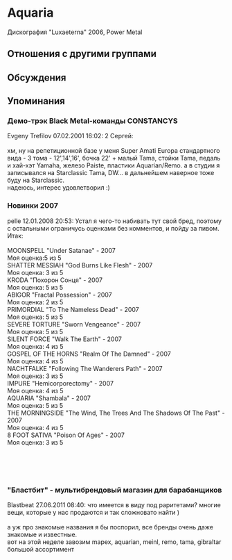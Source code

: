# Aquaria

Дискография
"Luxaeterna" 2006, Power Metal

## Отношения с другими группами


## Обсуждения


## Упоминания

### Демо-трэк Black Metal-команды CONSTANCYS

Evgeny Trefilov 07.02.2001 16:02:
2 Сергей:<BR><BR>хм, ну на репетиционной базе у меня Super Amati Europa стандартного вида - 3 тома - 12',14',16', бочка 22' + малый Tama, стойки Tama, педаль и хай-хэт Yamaha, железо Paiste, пластики Aquarian/Remo. а в студии я записывался на Starclassic Tama, DW... в дальнейшем наверное тоже буду на Starclassic. <BR>надеюсь, интерес удовлетворил :)

### Новинки 2007

pelle 12.01.2008 20:53:
Устал я чего-то набивать тут свой бред, поэтому с остальными ограничусь оценками без комментов, и пойду за пивом. Итак:<BR><BR>MOONSPELL "Under Satanae" - 2007<BR>Моя оценка:5 из 5<BR>SHATTER MESSIAH "God Burns Like Flesh" - 2007<BR>Моя оценка: 3 из 5<BR>KRODA "Похорон Сонця" - 2007<BR>Моя оценка: 5 из 5<BR>ABIGOR "Fractal Possession" - 2007<BR>Моя оценка: 2 из 5<BR>PRIMORDIAL "To The Nameless Dead" - 2007<BR>Моя оценка: 5 из 5<BR>SEVERE TORTURE "Sworn Vengeance" - 2007<BR>Моя оценка: 5 из 5<BR>SILENT FORCE "Walk The Earth" - 2007<BR>Моя оценка: 4 из 5<BR>GOSPEL OF THE HORNS "Realm Of The Damned" - 2007<BR>Моя оценка: 4 из 5<BR>NACHTFALKE "Following The Wanderers Path" - 2007<BR>Моя оценка: 3 из 5<BR>IMPURE "Hemicorporectomy" - 2007<BR>Моя оценка: 4 из 5<BR>AQUARIA "Shambala" - 2007<BR>Моя оценка: 5 из 5<BR>THE MORNINGSIDE "The Wind, The Trees And The Shadows Of The Past" - 2007<BR>Моя оценка: 4 из 5<BR>8 FOOT SATIVA "Poison Of Ages" - 2007<BR>Моя оценка: 3 из 5<BR><BR><BR><BR><BR> 

### &quot;Бластбит&quot; - мультибрендовый магазин для барабанщиков

Blastbeat 27.06.2011 08:40:
что имеется в виду под раритетами? многие вещи, которые у нас продаются и так сложновато найти )<BR><BR>а уж про знакомые названия я бы поспорил, все бренды очень даже знакомые и известные. <BR>вот на этой неделе завозим mapex, aquarian, meinl, remo, tama, gibraltar большой ассортимент<BR>

